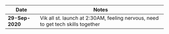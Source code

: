 
Date | Notes
-----|------
**29-Sep-2020** | Vik all st. launch at 2:30AM, feeling nervous, need to get tech skills together
